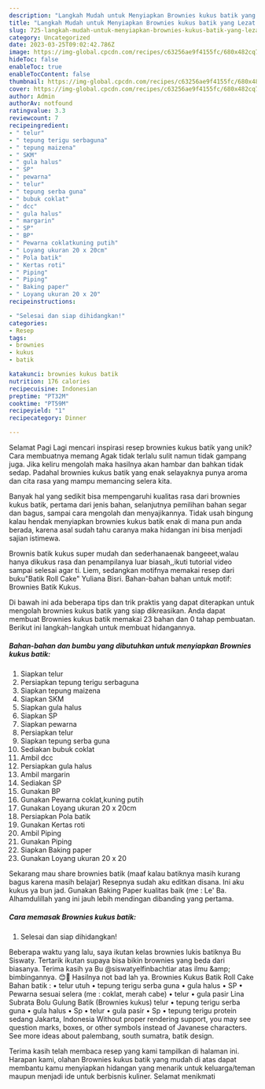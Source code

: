 ```yaml
---
description: "Langkah Mudah untuk Menyiapkan Brownies kukus batik yang Lezat Sekali"
title: "Langkah Mudah untuk Menyiapkan Brownies kukus batik yang Lezat Sekali"
slug: 725-langkah-mudah-untuk-menyiapkan-brownies-kukus-batik-yang-lezat-sekali
category: Uncategorized
date: 2023-03-25T09:02:42.786Z
image: https://img-global.cpcdn.com/recipes/c63256ae9f4155fc/680x482cq70/brownies-kukus-batik-foto-resep-utama.jpg
hideToc: false
enableToc: true
enableTocContent: false
thumbnail: https://img-global.cpcdn.com/recipes/c63256ae9f4155fc/680x482cq70/brownies-kukus-batik-foto-resep-utama.jpg
cover: https://img-global.cpcdn.com/recipes/c63256ae9f4155fc/680x482cq70/brownies-kukus-batik-foto-resep-utama.jpg
author: Admin
authorAv: notfound
ratingvalue: 3.3
reviewcount: 7
recipeingredient:
- " telur"
- " tepung terigu serbaguna"
- " tepung maizena"
- " SKM"
- " gula halus"
- " SP"
- " pewarna"
- " telur"
- " tepung serba guna"
- " bubuk coklat"
- " dcc"
- " gula halus"
- " margarin"
- " SP"
- " BP"
- " Pewarna coklatkuning putih"
- " Loyang ukuran 20 x 20cm"
- " Pola batik"
- " Kertas roti"
- " Piping"
- " Piping"
- " Baking paper"
- " Loyang ukuran 20 x 20"
recipeinstructions:

- "Selesai dan siap dihidangkan!"
categories:
- Resep
tags:
- brownies
- kukus
- batik

katakunci: brownies kukus batik 
nutrition: 176 calories
recipecuisine: Indonesian
preptime: "PT32M"
cooktime: "PT59M"
recipeyield: "1"
recipecategory: Dinner

---
```



Selamat Pagi Lagi mencari inspirasi resep brownies kukus batik yang unik? Cara membuatnya memang Agak tidak terlalu sulit namun tidak gampang juga. Jika keliru mengolah maka hasilnya akan hambar dan bahkan tidak sedap. Padahal brownies kukus batik yang enak selayaknya punya aroma dan cita rasa yang mampu memancing selera kita.


Banyak hal yang sedikit bisa mempengaruhi kualitas rasa dari brownies kukus batik, pertama dari jenis bahan, selanjutnya pemilihan bahan segar dan bagus, sampai cara mengolah dan menyajikannya. Tidak usah bingung kalau hendak menyiapkan brownies kukus batik enak di mana pun anda berada, karena asal sudah tahu caranya maka hidangan ini bisa menjadi sajian istimewa.

Brownis batik kukus super mudah dan sederhanaenak bangeeet,walau hanya dikukus rasa dan penampilanya luar biasah,,ikuti tutorial video sampai selesai agar ti. Liem, sedangkan motifnya memakai resep dari buku&#34;Batik Roll Cake&#34; Yuliana Bisri. Bahan-bahan bahan untuk motif: Brownies Batik Kukus.


Di bawah ini ada beberapa tips dan trik praktis yang dapat diterapkan untuk mengolah brownies kukus batik yang siap dikreasikan. Anda dapat membuat Brownies kukus batik memakai 23 bahan dan 0 tahap pembuatan. Berikut ini langkah-langkah untuk membuat hidangannya.

<!--inarticleads1-->

##### Bahan-bahan dan bumbu yang dibutuhkan untuk menyiapkan Brownies kukus batik:

1. Siapkan  telur
1. Persiapkan  tepung terigu serbaguna
1. Siapkan  tepung maizena
1. Siapkan  SKM
1. Siapkan  gula halus
1. Siapkan  SP
1. Siapkan  pewarna
1. Persiapkan  telur
1. Siapkan  tepung serba guna
1. Sediakan  bubuk coklat
1. Ambil  dcc
1. Persiapkan  gula halus
1. Ambil  margarin
1. Sediakan  SP
1. Gunakan  BP
1. Gunakan  Pewarna coklat,kuning putih
1. Gunakan  Loyang ukuran 20 x 20cm
1. Persiapkan  Pola batik
1. Gunakan  Kertas roti
1. Ambil  Piping
1. Gunakan  Piping
1. Siapkan  Baking paper
1. Gunakan  Loyang ukuran 20 x 20


Sekarang mau share brownies batik (maaf kalau batiknya masih kurang bagus karena masih belajar) Resepnya sudah aku editkan disana. Ini aku kukus ya bun jad. Gunakan Baking Paper kualitas baik (me : Le&#39; Ba. Alhamdulillah yang ini jauh lebih mendingan dibanding yang pertama. 

<!--inarticleads2-->

##### Cara memasak Brownies kukus batik:


1. Selesai dan siap dihidangkan!

Beberapa waktu yang lalu, saya ikutan kelas brownies lukis batiknya Bu Siswaty. Tertarik ikutan supaya bisa bikin brownies yang beda dari biasanya. Terima kasih ya Bu @siswatyelfinbachtiar atas ilmu &amp;amp; bimbingannya. 😊🙏 Hasilnya not bad lah ya. Brownies Kukus Batik Roll Cake Bahan batik : • telur utuh • tepung terigu serba guna • gula halus • SP • Pewarna sesuai selera (me : coklat, merah cabe) • telur • gula pasir Lina Subrata Bolu Gulung Batik (Brownies kukus) telur • tepung terigu serba guna • gula halus • Sp • telur • gula pasir • Sp • tepung terigu protein sedang Jakarta, Indonesia Without proper rendering support, you may see question marks, boxes, or other symbols instead of Javanese characters. See more ideas about palembang, south sumatra, batik design. 

Terima kasih telah membaca resep yang kami tampilkan di halaman ini. Harapan kami, olahan Brownies kukus batik yang mudah di atas dapat membantu kamu menyiapkan hidangan yang menarik untuk keluarga/teman maupun menjadi ide untuk berbisnis kuliner. Selamat menikmati
